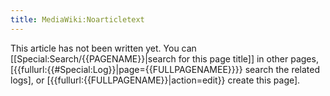 ```yaml
---
title: MediaWiki:Noarticletext
---
```


<!-- MediaWiki:Noarticletext --><div class="banner">This article has not been written yet. You can [[Special:Search/{{PAGENAME}}|search for this page title]] in other pages, <span class="plainlinks">[{{fullurl:{{#Special:Log}}|page={{FULLPAGENAMEE}}}} search the related logs], or [{{fullurl:{{FULLPAGENAME}}|action=edit}} create this page]</span>.</div>